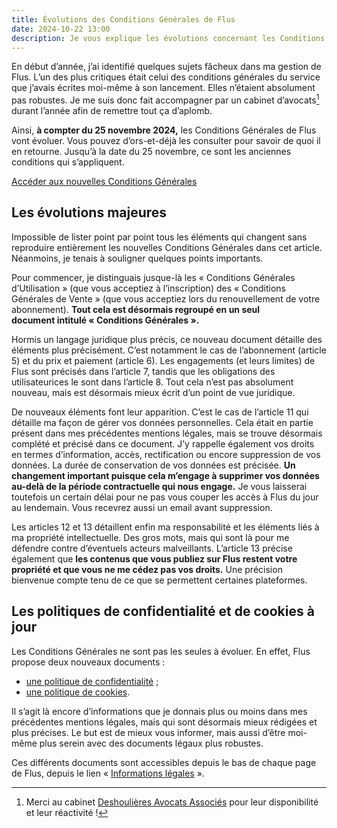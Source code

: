 ```yaml
---
title: Évolutions des Conditions Générales de Flus
date: 2024-10-22 13:00
description: Je vous explique les évolutions concernant les Conditions Générales de Flus qui changeront fin novembre. 
---
```


En début d’année, j’ai identifié quelques sujets fâcheux dans ma gestion de Flus.
L’un des plus critiques était celui des conditions générales du service que j’avais écrites moi-même à son lancement.
Elles n’étaient absolument pas robustes.
Je me suis donc fait accompagner par un cabinet d’avocats[^1] durant l’année afin de remettre tout ça d’aplomb.

[^1]: Merci au cabinet [Deshoulières Avocats Associés](https://www.deshoulieres-avocats.com/) pour leur disponibilité et leur réactivité !

Ainsi, **à compter du 25 novembre 2024,** les Conditions Générales de Flus vont évoluer.
Vous pouvez d’ors-et-déjà les consulter pour savoir de quoi il en retourne.
Jusqu’à la date du 25 novembre, ce sont les anciennes conditions qui s’appliquent.

<p class="text--center">
    <a class="button" href="https://flus.fr/conditions-generales">
        Accéder aux nouvelles Conditions Générales
    </a>
</p>

## Les évolutions majeures

Impossible de lister point par point tous les éléments qui changent sans reproduire entièrement les nouvelles Conditions Générales dans cet article.
Néanmoins, je tenais à souligner quelques points importants.

Pour commencer, je distinguais jusque-là les « Conditions Générales d’Utilisation » (que vous acceptiez à l’inscription) des « Conditions Générales de Vente » (que vous acceptiez lors du renouvellement de votre abonnement).
**Tout cela est désormais regroupé en un seul document intitulé « Conditions Générales ».**

Hormis un langage juridique plus précis, ce nouveau document détaille des éléments plus précisément.
C’est notamment le cas de l’abonnement (article 5) et du prix et paiement (article 6).
Les engagements (et leurs limites) de Flus sont précisés dans l’article 7, tandis que les obligations des utilisateurices le sont dans l’article 8.
Tout cela n’est pas absolument nouveau, mais est désormais mieux écrit d’un point de vue juridique.

De nouveaux éléments font leur apparition.
C’est le cas de l’article 11 qui détaille ma façon de gérer vos données personnelles.
Cela était en partie présent dans mes précédentes mentions légales, mais se trouve désormais complété et précisé dans ce document.
J’y rappelle également vos droits en termes d’information, accès, rectification ou encore suppression de vos données.
La durée de conservation de vos données est précisée.
**Un changement important puisque cela m’engage à supprimer vos données au-delà de la période contractuelle qui nous engage.**
Je vous laisserai toutefois un certain délai pour ne pas vous couper les accès à Flus du jour au lendemain.
Vous recevrez aussi un email avant suppression.

Les articles 12 et 13 détaillent enfin ma responsabilité et les éléments liés à ma propriété intellectuelle.
Des gros mots, mais qui sont là pour me défendre contre d’éventuels acteurs malveillants.
L’article 13 précise également que **les contenus que vous publiez sur Flus restent votre propriété et que vous ne me cédez pas vos droits.**
Une précision bienvenue compte tenu de ce que se permettent certaines plateformes.

## Les politiques de confidentialité et de cookies à jour

Les Conditions Générales ne sont pas les seules à évoluer.
En effet, Flus propose deux nouveaux documents :

- [une politique de confidentialité](https://flus.fr/politique-confidentialite) ;
- [une politique de cookies](https://flus.fr/politique-cookies).

Il s’agit là encore d’informations que je donnais plus ou moins dans mes précédentes mentions légales, mais qui sont désormais mieux rédigées et plus précises.
Le but est de mieux vous informer, mais aussi d’être moi-même plus serein avec des documents légaux plus robustes.

Ces différents documents sont accessibles depuis le bas de chaque page de Flus, depuis le lien « [Informations légales](https://flus.fr/informations-legales) ».
